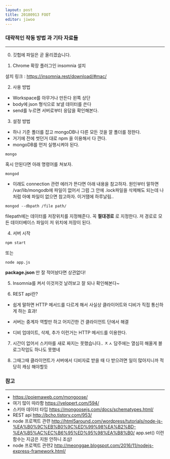 ```yaml
---
layout: post
title: 20180913 FOOT
editor: jiwoo
---
```


### 대략적인 작동 방법 과 기타 자료들
***
0. 깃헙에 파일은 곧 올리겠습니다.

1. Chrome 확장 플러그인 insomnia 설치

설치 링크 : <https://insomnia.rest/download/#mac/>

2. 사용 방법

* Workspace를 아무거나 만든다 왼쪽 상단
* body에 json 형식으로 보낼 데이터를 쓴다
* send를 누르면 서버로부터 응답을 확인해본다.

3. 설정 방법

  * 하나 기준 폴더를 잡고 mongoDB나 다른 모든 것을 깔 폴더를 정한다.
  * 거기에 전에 썻던거 대로 npm 을 이용해서 다 깐다.
  * mongoDB를 먼저 실행시켜야 된다.
~~~
mongo
~~~
혹시 안된다면 아래 명령어를 쳐보자.
~~~
mongod
~~~
* 이래도 connection 관련 에러가 뜬다면 아래 내용을 참고하자.
원인부터 말하면 /var/lib/mongodb에 파일이 없어서 그럼
그 안에 .lock파일을 삭제해도 되는데 나처럼 아예 파일이 없으면 참고하자.
이거땜에 하루날림..
~~~
mongod --dbpath /file path/
~~~
filepath에는 데이터를 저장위치를 지정해준다. 꼭 **절대경로** 로 지정한다.
저 경로로 모든 데이터베이스 파일이 저 위치에 저장이 된다.

4. 서버 시작
~~~
npm start
~~~
또는
~~~
node app.js
~~~
**package.json** 만 잘 적어놨다면 상관없다!

5. Insomnia를 켜서 이것저것 날려보고 잘 되나 확인해본다~

6. REST api란?

* 쉽게 말하면 HTTP 메서드를 다르게 해서
사실상 클라이어트와 디비가 직접 통신하게 하는 효과!

* 서버는 중계자 역할만 하고 어지간한 건 클라이언트 단에서 해결

* 디비 업데이트, 삭제, 추가 이런거는 HTTP 메서드를 이용한다.

7. 시간이 없어서 스키마를 새로 짜지는 못했습니다.. ㅈㅅ
담주에는 열심히 해올게 블로그작업도 하나도 못했네

8. 그때그때 클라이언트가 서버에서 디비자료 받을 때
다 받으려면 일이 많아지니까 적당히 캐싱 해야할듯


### 참고
***
* <https://poiemaweb.com/mongoose/>
* 여기 많이 따라함 <https://velopert.com/594/>
* 스키마 데이터 타입 <https://mongoosejs.com/docs/schematypes.html/>
* REST api <http://bcho.tistory.com/953/>
* node 프로젝트 관련 <http://html5around.com/wordpress/tutorials/node-js-%EA%B0%9C%EB%B0%9C%ED%99%98%EA%B2%BD-%EA%B5%AC%EC%B6%95%ED%95%98%EA%B8%B0/>
app.set() 이런 함수는 지금은 지원 안하니 조심!
* node 프로젝트 관련2 <http://meonggae.blogspot.com/2016/11/nodejs-express-framework.html/>
